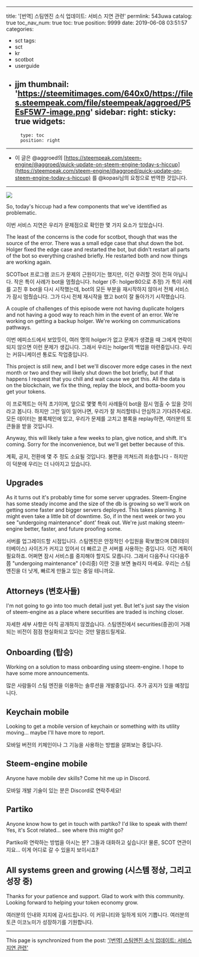 
---
title: '[번역] 스팀엔진 소식 업데이트: 서비스 지연 관련'
permlink: 543uwa
catalog: true
toc_nav_num: true
toc: true
position: 9999
date: 2019-06-08 03:51:57
categories:
- sct
tags:
- sct
- kr
- scotbot
- userguide
- jjm
thumbnail: 'https://steemitimages.com/640x0/https://files.steempeak.com/file/steempeak/aggroed/P5EsF5W7-image.png'
sidebar:
    right:
        sticky: true
widgets:
    -
        type: toc
        position: right
---


* 이 글은 @aggroed의 [https://steempeak.com/steem-engine/@aggroed/quick-update-on-steem-engine-today-s-hiccup](https://steempeak.com/steem-engine/@aggroed/quick-update-on-steem-engine-today-s-hiccup) 를 @kopasi님의 요청으로 번역한 것입니다.

---

![](https://steemitimages.com/640x0/https://files.steempeak.com/file/steempeak/aggroed/P5EsF5W7-image.png)

So, today's hiccup had a few components that we've identified as problematic.

이번 서비스 지연은 우리가 문제점으로 확인한 몇 가지 요소가 있었습니다.

The least of the concerns is the code for scotbot, though that was the source of the error.  There was a small edge case that shut down the bot.  Holger fixed the edge case and restarted the bot, but didn't restart all parts of the bot so everything crashed briefly.  He restarted both and now things are working again.

SCOTbot 프로그램 코드가 문제의 근원이기는 했지만, 이건 우려할 것이 전혀 아닙니다. 작은 특이 사례가 bot을 멈췄습니다. holger (주: holger80으로 추정) 가 특이 사례를 고친 후 bot을 다시 시작했는데, bot의 모든 부분을 재시작하지 않아서 전체 서비스가 잠시 멈췄습니다. 그가 다시 전체 재시작을 했고 bot이 잘 돌아가기 시작했습니다.

A couple of challenges of this episode were not having duplicate holgers and not having a good way to reach him in the event of an error.  We're working on getting a backup holger.  We're working on communications pathways.

이번 에피소드에서 보았듯이, 여러 명의 holger가 없고 문제가 생겼을 때 그에게 연락이 되지 않으면 이런 문제가 생깁니다. 그래서 우리는 holger의 백업을 마련중입니다. 우리는 커뮤니케이션 통로도 작업중입니다.

This project is still new, and I bet we'll discover more edge cases in the next month or two and they will likely shut down the bot briefly, but if that happens I request that you chill and wait cause we got this.  All the data is on the blockchain, we fix the thing, replay the block, and botta-boom you get your tokens.

이 프로젝트는 아직 초기이며, 앞으로 몇몇 특이 사례들이 bot을 잠시 멈출 수 있을 것이라고 봅니다. 하지만 그런 일이 일어나면, 우리가 잘 처리할테니 안심하고 기다려주세요. 모든 데이터는 블록체인에 있고, 우리가 문제를 고치고 블록을 replay하면, 여러분의 토큰들을 받을 것입니다.

Anyway, this will likely take a few weeks to plan, give notice, and shift.  It's coming.  Sorry for the inconvenience, but we'll get better because of this.

계획, 공지, 전환에 몇 주 정도 소요될 것입니다. 불편을 끼쳐드려 죄송합니다 - 하지만 이 덕분에 우리는 더 나아지고 있습니다.

## Upgrades

As it turns out it's probably time for some server upgrades.  Steem-Engine has some steady income and the size of the db is growing so we'll work on getting some faster and bigger servers deployed. This takes planning.  It might even take a little bit of downtime.  So, if in the next week or two you see "undergoing maintenance" dont' freak out.  We're just making steem-engine better, faster, and future proofing some.

서버를 업그레이드할 시점입니다. 스팀엔진은 안정적인 수입원을 확보했으며 DB(데이터베이스) 사이즈가 커지고 있어서 더 빠르고 큰 서버를 사용하는 중입니다. 이건 계획이 필요하죠. 어쩌면 잠시 서비스를 중지해야 할지도 모릅니다. 그래서 다음주나 다다음주쯤 "undergoing maintenance" (수리중) 이란 것을 보면 놀라지 마세요. 우리는 스팀엔진을 더 낫게, 빠르게 만들고 있는 중일 테니까요.

## Attorneys (변호사들)

I'm not going to go into too much detail just yet.  But let's just say the vision of steem-engine as a place where securities are traded is inching closer.

자세한 세부 사항은 아직 공개하지 않겠습니다. 스팀엔진에서 securities(증권)이 거래되는 비전이 점점 현실화되고 있다는 것만 말씀드릴게요.

## Onboarding (탑승)

Working on a solution to mass onboarding using steem-engine.  I hope to have some more announcements.

많은 사람들이 스팀 엔진을 이용하는 솔루션을 개발중입니다. 추가 공지가 있을 예정입니다. 

## Keychain mobile

Looking to get a mobile version of keychain or something with its utility moving... maybe I'll have more to report.

모바일 버전의 키체인이나 그 기능을 사용하는 방법을 살펴보는 중입니다. 

## Steem-engine mobile

Anyone have mobile dev skills?  Come hit me up in Discord.

모바일 개발 기술이 있는 분은 Discord로 연락주세요!

## Partiko

Anyone know how to get in touch with partiko?  I'd like to speak with them!  Yes, it's Scot related... see where this might go?

Partiko와 연락하는 방법을 아시는 분? 그들과 대화하고 싶습니다! 물론, SCOT 연관이지요... 이게 어디로 갈 수 있을지 보이시죠?

## All systems green and growing (시스템 정상, 그리고 성장 중)

Thanks for your patience and support.  Glad to work with this community.  Looking forward to helping your token economy grow.

여러분의 인내와 지지에 감사드립니다. 이 커뮤니티와 일하게 되어 기쁩니다. 여러분의 토큰 이코노미가 성장하기를 기원합니다.

- - -

This page is synchronized from the post: ['[번역] 스팀엔진 소식 업데이트: 서비스 지연 관련'](https://steemit.com/@glory7/543uwa)
